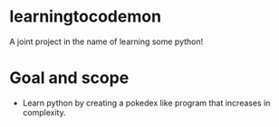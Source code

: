 # learningtocodemon
A joint project in the name of learning some python! 

# Goal and scope
- Learn python by creating a pokedex like program that increases in complexity. 
